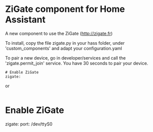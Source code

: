 # ZiGate component for Home Assistant
A new component to use the ZiGate (http://zigate.fr)

To install, copy the file zigate.py in your hass folder, under 'custom\_components' and adapt your configuration.yaml

To pair a new device, go in developer/services and call the 'zigate.permit\_join' service.
You have 30 seconds to pair your device. 

```
# Enable ZiGate
zigate:

```
or
```

```
# Enable ZiGate
zigate:
  port: /dev/ttyS0

```
